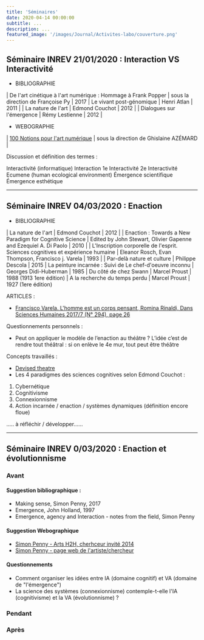 ```yaml
---
title: 'Séminaires'
date: 2020-04-14 00:00:00
subtitle: ...
description: ...
featured_image: '/images/Journal/Activites-labo/couverture.png'
---
```


## Séminaire INREV 21/01/2020 : Interaction VS Interactivité

* BIBLIOGRAPHIE

| De l'art cinétique à l'art numérique : Hommage à Frank Popper | sous la direction de Françoise Py | 2017
| Le vivant post-génomique | Henri Atlan | 2011 |
| La nature de l'art | Edmond Couchot | 2012 |
| Dialogues sur l'émergence | Rémy Lestienne | 2012 |

* WEBOGRAPHIE

| [100 Notions pour l'art numérique](http://leden.org/sam/artNumerique/index.php?langue=fr) | sous la direction de Ghislaine AZÉMARD | 

Discussion et définition des termes : 

Interactivité (informatique)
Interaction
1e Interactivité
2e Interactivité
Ecumene (human ecological environment)
Émergence scientifique
Émergence esthétique

---

## Séminaire INREV 04/03/2020 : Enaction

* BIBLIOGRAPHIE 

| La nature de l'art | Edmond Couchot | 2012 |
| Enaction : Towards a New Paradigm for Cognitive Science | Edited by John Stewart, Olivier Gapenne and Ezequiel A. Di Paolo | 2010 |
| L'Inscription corporelle de l'esprit. Sciences cognitives et expérience humaine | Eleanor Rosch, Evan Thompson, Francisco j. Varela | 1993 |
| Par-delà nature et culture | Philippe Descola | 2015
| La peinture incarnée : Suivi de Le chef-d'oeuvre inconnu | Georges Didi-Huberman | 1985
| Du côté de chez Swann | Marcel Proust | 1988 (1913 1ere édition)
| A la recherche du temps perdu | Marcel Proust | 1927 (1ere édition)

ARTICLES : 

* [Francisco Varela. L'homme est un corps pensant, Romina Rinaldi, Dans Sciences Humaines 2017/7 (N° 294), page 26](https://www.cairn.info/magazine-sciences-humaines-2017-7-page-26.htm#)

Questionnements personnels : 

* Peut on appliquer le modèle de l’enaction au théâtre ? L’idée c’est de rendre tout théâtral : si on enlève le 4e mur, tout peut être théâtre

Concepts travaillés : 

* [Devised theatre](https://en.wikipedia.org/wiki/Devised_theatre)
* Les 4 paradigmes des sciences cognitives selon Edmond Couchot : 

1. Cybernétique
2. Cognitivisme
3. Connexionnisme
4. Action incarnée / enaction / systèmes dynamiques (définition encore floue)

..... à réfléchir / développer......

---

## Séminaire INREV 0/03/2020 : Enaction et évolutionnisme

### Avant

#### Suggestion bibliographique :

* Making sense, Simon Penny, 2017
* Emergence, John Holland, 1997
* Emergence, agency and Interaction - notes from the field, Simon Penny

#### Suggestion Webographique

* [Simon Penny - Arts H2H, cherhceur invité 2014](http://www.labex-arts-h2h.fr/simon-penny-306.html)
* [Simon Penny - page web de l'artiste/chercheur](http://simonpenny.net/)

#### Questionnements

* Comment organiser les idées entre IA (domaine cognitif) et VA (domaine de "l'émergence")
* La science des systèmes (connexionnisme) contemple-t-elle l'IA (cognitivisme) et la VA (évolutionnisme) ?


### Pendant



### Après